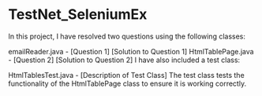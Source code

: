 # TestNet_SeleniumEx

In this project, I have resolved two questions using the following classes:

emailReader.java - [Question 1]
[Solution to Question 1]
HtmlTablePage.java - [Question 2]
[Solution to Question 2]
I have also included a test class:

HtmlTablesTest.java - [Description of Test Class]
The test class tests the functionality of the HtmlTablePage class to ensure it is working correctly.
